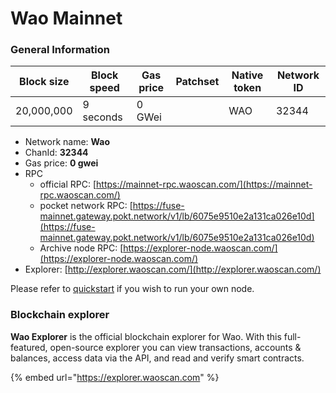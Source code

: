 # Wao Mainnet

### General Information

| Block size | Block speed | Gas price | Patchset | Native token | Network ID |
| ---------- | ----------- | --------- | -------- | ------------ | ---------- |
| 20,000,000 | 9 seconds   | 0 GWei    |          | WAO         |      32344 |

* Network name: **Wao**
* ChanId: **32344**
* Gas price: **0 gwei**
* RPC
  * official RPC: [https://mainnet-rpc.waoscan.com/](https://mainnet-rpc.waoscan.com/)​
  * pocket network RPC: [https://fuse-mainnet.gateway.pokt.network/v1/lb/6075e9510e2a131ca026e10d](https://fuse-mainnet.gateway.pokt.network/v1/lb/6075e9510e2a131ca026e10d)​
  * Archive node RPC: [https://explorer-node.waoscan.com/](https://explorer-node.waoscan.com/)​
* Explorer: [http://explorer.waoscan.com/](http://explorer.waoscan.com/)​

Please refer to [quickstart](https://github.com/fkt20/WAONetwork/#using-quickstart) if you wish to run your own node.

### Blockchain explorer

**Wao Explorer** is the official blockchain explorer for Wao. With this full-featured, open-source explorer you can view transactions, accounts & balances, access data via the API, and read and verify smart contracts.

{% embed url="https://explorer.waoscan.com" %}

###
